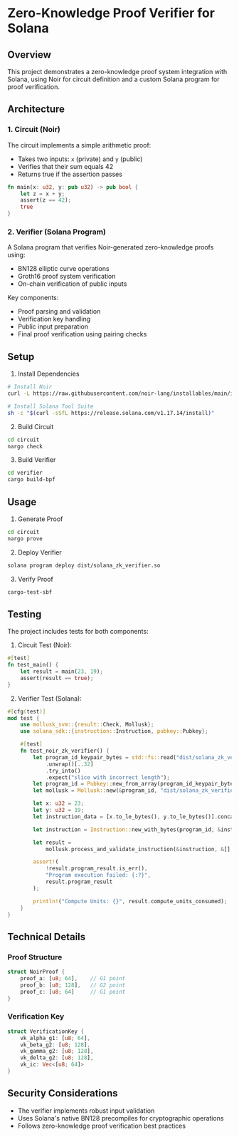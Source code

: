 # Zero-Knowledge Proof Verifier for Solana

## Overview

This project demonstrates a zero-knowledge proof system integration with Solana, using Noir for circuit definition and a custom Solana program for proof verification.

## Architecture

### 1. Circuit (Noir)

The circuit implements a simple arithmetic proof:

-   Takes two inputs: `x` (private) and `y` (public)
-   Verifies that their sum equals 42
-   Returns true if the assertion passes

```rust
fn main(x: u32, y: pub u32) -> pub bool {
    let z = x + y;
    assert(z == 42);
    true
}
```

### 2. Verifier (Solana Program)

A Solana program that verifies Noir-generated zero-knowledge proofs using:

-   BN128 elliptic curve operations
-   Groth16 proof system verification
-   On-chain verification of public inputs

Key components:

-   Proof parsing and validation
-   Verification key handling
-   Public input preparation
-   Final proof verification using pairing checks

## Setup

1. Install Dependencies

```bash
# Install Noir
curl -L https://raw.githubusercontent.com/noir-lang/installables/main/install.sh | bash

# Install Solana Tool Suite
sh -c "$(curl -sSfL https://release.solana.com/v1.17.14/install)"
```

2. Build Circuit

```bash
cd circuit
nargo check
```

3. Build Verifier

```bash
cd verifier
cargo build-bpf
```

## Usage

1. Generate Proof

```bash
cd circuit
nargo prove
```

2. Deploy Verifier

```bash
solana program deploy dist/solana_zk_verifier.so
```

3. Verify Proof

```bash
cargo-test-sbf
```

## Testing

The project includes tests for both components:

1. Circuit Test (Noir):

```rust
#[test]
fn test_main() {
    let result = main(23, 19);
    assert(result == true);
}
```

2. Verifier Test (Solana):

```rust
#[cfg(test)]
mod test {
    use mollusk_svm::{result::Check, Mollusk};
    use solana_sdk::{instruction::Instruction, pubkey::Pubkey};

    #[test]
    fn test_noir_zk_verifier() {
        let program_id_keypair_bytes = std::fs::read("dist/solana_zk_verifier-keypair.json")
            .unwrap()[..32]
            .try_into()
            .expect("slice with incorrect length");
        let program_id = Pubkey::new_from_array(program_id_keypair_bytes);
        let mollusk = Mollusk::new(&program_id, "dist/solana_zk_verifier");

        let x: u32 = 23;
        let y: u32 = 19;
        let instruction_data = [x.to_le_bytes(), y.to_le_bytes()].concat();

        let instruction = Instruction::new_with_bytes(program_id, &instruction_data, vec![]);

        let result =
            mollusk.process_and_validate_instruction(&instruction, &[], &[Check::success()]);

        assert!(
            !result.program_result.is_err(),
            "Program execution failed: {:?}",
            result.program_result
        );

        println!("Compute Units: {}", result.compute_units_consumed);
    }
}
```

## Technical Details

### Proof Structure

```rust
struct NoirProof {
    proof_a: [u8; 64],    // G1 point
    proof_b: [u8; 128],   // G2 point
    proof_c: [u8; 64]     // G1 point
}
```

### Verification Key

```rust
struct VerificationKey {
    vk_alpha_g1: [u8; 64],
    vk_beta_g2: [u8; 128],
    vk_gamma_g2: [u8; 128],
    vk_delta_g2: [u8; 128],
    vk_ic: Vec<[u8; 64]>
}
```

## Security Considerations

-   The verifier implements robust input validation
-   Uses Solana's native BN128 precompiles for cryptographic operations
-   Follows zero-knowledge proof verification best practices
